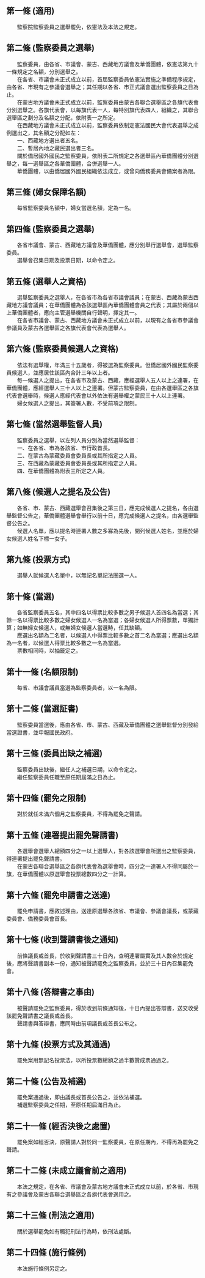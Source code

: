 第一條 (適用)
-------------
　　監察院監察委員之選舉罷免，依憲法及本法之規定。  


第二條 (監察委員之選舉)
-----------------------
　　監察委員，由各省、市議會、蒙古、西藏地方議會及華僑團體，依憲法第九十一條規定之名額，分別選舉之。  
　　在各省、市議會未正式成立以前，首屆監察委員依憲法實施之準備程序規定，由各省、市現有之參議會選舉之；其任期以各省、市正式議會選出監察委員之日為止。  
　　在蒙古地方議會未正式成立以前，監察委員由蒙古各聯合選舉區之各旗代表會分別選舉之。各旗代表會，以每旗代表一人，每特別旗代表四人，組織之，其聯合選舉區之劃分及名額之分配，依附表一之所定。  
　　在西藏地方議會未正式成立以前，監察委員依制定憲法國民大會代表選舉之成例選出之，其名額之分配如左：  
　　一、西藏地方選出者五名。  
　　二、暫居內地之藏民選出者三名。  
　　關於僑居國外國民之監察委員，依附表二所規定之各選舉區內華僑團體分別選舉之，每一選舉區之各華僑團體，合併選舉一人。  
　　華僑團體，以由僑居國外國民組織依法成立，或曾向僑務委員會備案者為限。  


第三條 (婦女保障名額)
---------------------
　　每省監察委員名額中，婦女當選名額，定為一名。  


第四條 (監察委員之選舉)
-----------------------
　　各省市議會、蒙古、西藏地方議會及華僑團體，應分別舉行選舉會，選舉監察委員。  
　　選舉會召集日期及投票日期，以命令定之。  


第五條 (選舉人之資格)
---------------------
　　選舉監察委員之選舉人，在各省市為各省市議會議員；在蒙古、西藏為蒙古西藏地方議會議員；在華僑團體為各該選舉區內華僑團體會員之代表；其屬於兩個以上華僑團體者，應向主管選舉機關自行聲明，擇定其一。  
　　在各省市議會、蒙古、西藏地方議會未正式成立以前，以現有之各省市參議會參議員及蒙古各選舉區之各旗代表會代表為選舉人。  


第六條 (監察委員候選人之資格)
-----------------------------
　　依法有選舉權，年滿三十五歲者，得被選為監察委員。但僑居國外國民監察委員候選人，並應居住該區內合計三年以上者。  
　　每一候選人之提出，在各省市及蒙古、西藏，應經選舉人五人以上之連署，在華僑團體，應經選舉人三十人以上之連署。但蒙古監察委員，在由各選舉區之各旗代表會選舉時，候選人應經代表會以外依法有選舉權之蒙民三十人以上連署。  
　　婦女候選人之提出，其簽署人數，不受前項之限制。  


第七條 (當然選舉監督人員)
-------------------------
　　監察委員之選舉，以左列人員分別為當然選舉監督：  
　　一、在各省、市為各該省、市行政首長。  
　　二、在蒙古為蒙藏委員會委員長或其所指定之人員。  
　　三、在西藏為蒙藏委員會委員長或其所指定之人員。  
　　四、在華僑團體為附表三所定之人員。  


第八條 (候選人之提名及公告)
---------------------------
　　各省、市、蒙古、西藏選舉會召集後之第三日，應完成候選人之提名，各由選舉監督公告之，華僑團體選舉會舉行以前十日，應完成候選人之提名，由各選舉監督公告之。  
　　候選人名單，應以提名時連署人數之多寡為先後，開列候選人姓名，並應於婦女候選人姓名下標一女子。  


第九條 (投票方式)
-----------------
　　選舉人就候選人名單中，以無記名單記法圈選一人。  


第十條 (當選)
-------------
　　各省監察委員五名，其中四名以得票比較多數之男子候選人首四名為當選；其餘一名以得票比較多數之婦女候選人一名為當選；各婦女候選人所得票數，單獨計算；如無婦女候選人，或無婦女候選人當選時，任其缺額。  
　　應選出名額為二名者，以候選人中得票比較多數之首二名為當選；應選出名額為一名者，以候選人得票比較多數之一名為當選。  
　　票數相同時，以抽籤定之。  


第十一條 (名額限制)
-------------------
　　每省、市議會議員當選為監察委員者，以一名為限。  


第十二條 (當選証書)
-------------------
　　監察委員當選後，應由各省、市、蒙古、西藏及華僑團體之選舉監督分別發給當選證書，並申報國民政府。  


第十三條 (委員出缺之補選)
-------------------------
　　監察委員出缺後，繼任人之補選日期，以命令定之。  
　　繼任監察委員任職至原任期屆滿之日為止。  


第十四條 (罷免之限制)
---------------------
　　對於就任未滿六個月之監察委員，不得為罷免之聲請。  


第十五條 (連署提出罷免聲請書)
-----------------------------
　　各選舉會選舉人總額四分之一以上選舉人，對各該選舉會所選出之監察委員，得連署提出罷免聲請書。  
　　在蒙古各聯合選舉區之各旗代表會為選舉會時，四分之一連署人不得同屬於一旗，在華僑團體以原選舉會投票總數四分之一計算。  


第十六條 (罷免申請書之送達)
---------------------------
　　罷免申請書，應敘述理由，送達原選舉各該省、市議會、參議會議長，或蒙藏委員會、僑務委員會首長。  


第十七條 (收到聲請書後之通知)
-----------------------------
　　前條議長或首長，於收到聲請書三十日內，查明連署屬實及其人數合於規定後，應將聲請書副本一份，通知被聲請罷免之監察委員，並於三十日內召集罷免會。  


第十八條 (答辯書之事由)
-----------------------
　　被聲請罷免之監察委員，得於收到前條通知後，十日內提出答辯書，送交收受該罷免聲請書之議長或首長。  
　　聲請書與答辯書，應同時由前項議長或首長公布之。  


第十九條 (投票方式及其通過)
---------------------------
　　罷免案用無記名投票法，以所投票數總額之過半數贊成票通過之。  


第二十條 (公告及補選)
---------------------
　　罷免案通過後，即由議長或首長公告之，並依法補選。  
　　補選監察委員之任期，至原任期屆滿日為止。  


第二十一條 (經否決後之處置)
---------------------------
　　罷免案如經否決，原聲請人對於同一監察委員，在原任期內，不得再為罷免之聲請。  


第二十二條 (未成立議會前之適用)
-------------------------------
　　本法之規定，在各省、市議會及蒙古地方議會未正式成立以前，於各省、市現有之參議會及蒙古各聯合選舉區之各旗代表會適用之。  


第二十三條 (刑法之適用)
-----------------------
　　關於選舉罷免如有觸犯刑法行為時，依刑法處斷。  


第二十四條 (施行條例)
---------------------
　　本法施行條例另定之。